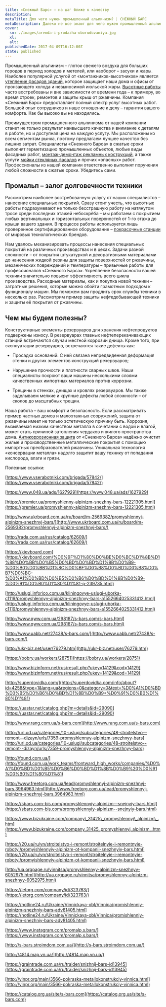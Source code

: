 ```yaml
---
title: «Снежный Барс» – на шаг ближе к качеству
description: 
metaTitle: Для чего нужен промышленный альпинизм? | СНЕЖНЫЙ БАРС
metaDescription: Далеко не все знают для чего нужен промышленный альпинизм, вы удивитесь узнав насколько востребованными являются услуги промальпа
cover:
  sm: ./images/arenda-i-prodazha-oborudovaniya.jpg
  xl: 
  alt: 
publishedDate: 2017-04-09T16:12:00Z
state: published    
---
```

Промышленный альпинизм – глоток свежего воздуха для больших городов в период холодов и метелей, или наоборот – засухи и жары. Наиболее популярной услугой от «монтажников-высотников» является [утепление фасадов зданий](/uteplenie_sten_i_fasadov/), которое защищает наши дома и офисы от пронзающего холода и невыносимой июльской жары. [Высотные работы](/) часто востребованы и вне зависимости от времени года – к примеру, во время строек, ремонтов и защиты крыш от ржавчины. Компания «Снежный Барс» предоставляет полный спектр услуг высотных работ. Большой опыт сотрудников и наше отношение к делу – гарантия вашего комфорта. Как бы высоко вы не находились.

Преимуществом промышленного альпинизма от нашей компании станет не только результат наивысшего качества и внимание к деталям в работе, но и доступная цена на каждую услугу. Мы расположены ко всем сегментам рынка, поэтому предлагаем лучшее качество без лишних затрат. Специалисты «Снежного Барса» в сжатые сроки выполнят герметизацию промышленных объектов, любые виды фасадных работ, [монтаж-демонтаж рекламных кострукций](/montazh-i-demontazh-reklamnyx-konstrukcij-shhitov-i-bannerov-v-vinnice/), а также услуги [мойки стекляных фасадов](/moika-okon/) и прочих «опасных» работ. Профессионалы из нашей компании ответственно выполнят поручения любой сложности в сжатые сроки. Убедитесь сами.

## Промальп – залог долговечности техники

Рассмотрим наиболее востребованную услугу от наших специалистов – нанесение специальных покрытий. Сразу стоит учесть, что высотные работы подразумевают не только бесстрашную работу на натянутом тросе среди последних этажей небоскрёба – мы работаем с покрытием любых вертикальных и горизонтальных поверхностей от 1-го этажа до крыши вашего здания. В процессе работы используется лишь проверенное сертифицированное оборудование – [покрасочные станции](/arenda-i-prodazha-oborudovaniya/) от мировых технологических брендов.

Нам удалось механизировать процессы нанесения специальных покрытий на различных производствах и в цехах. Задачи разной сложности – от покрытия штукатуркой и декоративными материалами до нанесения жидкой резины для защиты поверхностей от ржавчины, механических повреждений и температуры – привычные работы для профессионалов «Снежного Барса». Укрепление безопасности вашей техники значительно повысит эффективность всего цикла производства. Расходные материалы, как и покупка новой техники – затратные решения, которые можно обойти грамотным подходом к функционалу машин. Мы поможем вам продлить срок службы техники в несколько раз. Рассмотрим пример защиты нефтедобывающей техники и защиты её покрытия от ржавчины.

## Чем мы будем полезны?

Конструктивные элементы резервуаров для хранения нефтепродуктов подвержены износу. В резервуарах главных нефтеперекачивающих станций встречаются случаи местной коррозии днища. Кроме того, при эксплуатации резервуаров, встречаются такие дефекты как:

* Просадка оснований. С ней связана непредвиденная деформация стенки и других элементов конструкций резервуаров;

* Нарушение прочности и плотности сварных швов. Наши специалисты покроют ваши машины несколькими слоями качественных импортных материалов против коррозии.

* Трещины в стенках, днищах и кровлях резервуаров. Мы также заделываем мелкие и крупные дефекты любой сложности – от сколов до масштабных трещин.

Наша работа – ваш комфорт и безопасность. Если рассматривать пример частных домов и малоэтажных сооружений, защита от ржавчины имеет не только эстетическую причину быть. Коррозия, вызываемая низким качеством металла в сочетании с водой и влагой, может стать причиной затопления чердаков и жилого пространства дома. [Антикоррозионная защита](/nanesenie-specialnyx-pokrytij/) от «Снежного Барса» надёжно очистит жилые и производственные металлические покрытия с помощью импортных преобразователей ржавчины. Уникальная технология «консервации металла» надолго защитит вашу технику от попадания кислорода, влаги и грязи.

Полезные ссылки:

[https://www.vserabotniki.com/brigada/57842/](https://www.vserabotniki.com/brigada/57842/)

[https://www.048.ua/ads/1627929](https://www.048.ua/ads/1627929)

[https://premier.ua/promyshlenny-alpinizm-snezhny-bars-12221305.html](https://premier.ua/promyshlenny-alpinizm-snezhny-bars-12221305.html)

[http://www.ukrboard.com.ua/ru/board/m-2569382/promyshlennyj-alpinizm-snezhnyj-bars/](http://www.ukrboard.com.ua/ru/board/m-2569382/promyshlennyj-alpinizm-snezhnyj-bars/)

[http://rada.com.ua/rus/catalog/62609/](http://rada.com.ua/rus/catalog/62609/)

[https://kievboard.com](https://kievboard.com/%D0%9F%D1%80%D0%BE%D0%BC%D1%8B%D1%88%D0%BB%D0%B5%D0%BD%D0%BD%D1%8B%D0%B9-%D0%B0%D0%BB%D1%8C%D0%BF%D0%B8%D0%BD%D0%B8%D0%B7%D0%BC-%D0%A1%D0%BD%D0%B5%D0%B6%D0%BD%D1%8B%D0%B9-%D0%91%D0%B0%D1%80%D1%81-p-239735.html)

[http://uslugi.inforico.com.ua/kliningovye-uslugi-uborka-c1119/promyshlennyy-alpinizm-snezhnyy-bars-a1552664025331412.html](http://uslugi.inforico.com.ua/kliningovye-uslugi-uborka-c1119/promyshlennyy-alpinizm-snezhnyy-bars-a1552664025331412.html)

[http://www.qww.com.ua/298187/s-bars.com/s-bars.html](http://www.qww.com.ua/298187/s-bars.com/s-bars.html)

[http://www.uabb.net/27438/s-bars.com/](http://www.uabb.net/27438/s-bars.com/)

[http://ukr-biz.net/user/76279.htm](http://ukr-biz.net/user/76279.htm)

[https://bobry.ua/workers/28751](https://bobry.ua/workers/28751)

[http://www.bizinform.net/rus/result.php?ukey=14129&cod=14129](http://www.bizinform.net/rus/result.php?ukey=14129&cod=14129)

[http://superdovidka.com/](http://superdovidka.com/info/about?id=4258&type=1&lang=ua&regions=0&category=0&text=%D0%A1%D0%BD%D0%B5%D0%B6%D0%BD%D1%8B%D0%B9+%D0%91%D0%B0%D1%80%D1%81)

[https://uastar.net/catalog.php?m=details&id=29090](https://uastar.net/catalog.php?m=details&id=29090)

[http://www.rang.com.ua/s-bars.com](http://www.rang.com.ua/s-bars.com)

[http://url.od.ua/categories/10-uslugi/subcategories/48-stroitelstvo—remont—dizayn/urls/7359-promyshlennyy-alpinizm-snezhnyy-bars](http://url.od.ua/categories/10-uslugi/subcategories/48-stroitelstvo--remont--dizayn/urls/7359-promyshlennyy-alpinizm-snezhnyy-bars)

[http://found.com.ua/](http://found.com.ua/work_teams/frontward_high_works/companies/%D0%A1%D0%BD%D0%B5%D0%B6%D0%BD%D1%8B%D0%B9%20%D0%91%D0%B0%D1%80%D1%81)

[http://www.freetorg.com.ua/lead/promyshlennyj-alpinizm-snezhnyj-bars,3964963.html](http://www.freetorg.com.ua/lead/promyshlennyj-alpinizm-snezhnyj-bars,3964963.html)

[https://sbars.com-bis.com/promyshlennyiy-alpinizm—snejnyiy-bars.html](https://sbars.com-bis.com/promyshlennyiy-alpinizm--snejnyiy-bars.html)

[https://www.bizukraine.com/company\_31425\_promyshlennyj\_alpinizm\_.htm](https://www.bizukraine.com/company_31425_promyshlennyj_alpinizm_.htm)

[https://20.ua/ru/vn/stroitelstvo-i-remont/stroitelnyie-i-remontnyie-robotyi/promyishlennyiy-alpinizm-ot-kompanii-snezhnyiy-bars.html](https://20.ua/ru/vn/stroitelstvo-i-remont/stroitelnyie-i-remontnyie-robotyi/promyishlennyiy-alpinizm-ot-kompanii-snezhnyiy-bars.html)

[http://ua.orgpage.ru/vinnitsa/promyshlennyy-alpinizm-snezhnyy-6052975.html](http://ua.orgpage.ru/vinnitsa/promyshlennyy-alpinizm-snezhnyy-6052975.html)

[https://letorg.com/company/id/323763/](https://letorg.com/company/id/323763/)

[https://hotline24.ru/Ukraine/Vinnickaya-obl/Vinnica/promishlenniy-alpinizm-snezhniy-bars-adv81405.html](https://hotline24.ru/Ukraine/Vinnickaya-obl/Vinnica/promishlenniy-alpinizm-snezhniy-bars-adv81405.html)

[https://www.instagram.com/promalp.s.bars/](https://www.instagram.com/promalp.s.bars/)

[http://s-bars.stroimdom.com.ua/](http://s-bars.stroimdom.com.ua/)

[http://4814.map.vn.ua/](http://4814.map.vn.ua/)

[https://graintrade.com.ua/ru/traider/snizhnij-bars-id13945](https://graintrade.com.ua/ru/traider/snizhnij-bars-id13945)

[http://vinpr.org/main/3566-pokraska-metallokonstrukciy-vinnica.html](http://vinpr.org/main/3566-pokraska-metallokonstrukciy-vinnica.html)

[https://catalog.org.ua/site/s-bars.com](https://catalog.org.ua/site/s-bars.com)
